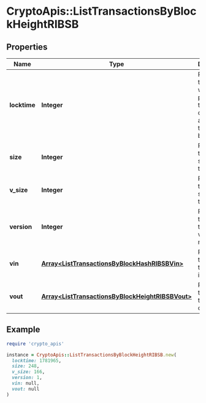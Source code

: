 # CryptoApis::ListTransactionsByBlockHeightRIBSB

## Properties

| Name | Type | Description | Notes |
| ---- | ---- | ----------- | ----- |
| **locktime** | **Integer** | Represents the time at which a particular transaction can be added to the blockchain. |  |
| **size** | **Integer** | Represents the total size of this transaction. |  |
| **v_size** | **Integer** | Represents the virtual size of this transaction. |  |
| **version** | **Integer** | Represents the transaction version number. |  |
| **vin** | [**Array&lt;ListTransactionsByBlockHashRIBSBVin&gt;**](ListTransactionsByBlockHashRIBSBVin.md) | Represents the transaction inputs. |  |
| **vout** | [**Array&lt;ListTransactionsByBlockHeightRIBSBVout&gt;**](ListTransactionsByBlockHeightRIBSBVout.md) | Represents the transaction outputs. |  |

## Example

```ruby
require 'crypto_apis'

instance = CryptoApis::ListTransactionsByBlockHeightRIBSB.new(
  locktime: 1781965,
  size: 248,
  v_size: 166,
  version: 1,
  vin: null,
  vout: null
)
```

